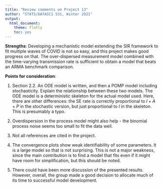```yaml
---
title: "Review comments on Project 13"
author: "STATS/DATASCI 531, Winter 2021"
output:
  html_document:
    theme: flatly
    toc: yes
---
```


**Strengths**: Developing a mechanistic model extending the SIR framework to fit multiple waves of COVID is not so easy, and this project makes good progress on that. The over-dispersed measurement model combined with the time-varying transmission rate is sufficient to obtain a model that beats an ARMA benchmark comparison.

**Points for consideration**:

1. Section 2.2. An ODE model is written, and then a POMP model including stochasticity. Explain the relationship between these two models. The ODE model is a deterministic skeleton for the actual model used. Here, there are other differences: the SE rate is correctly proportional to $I+A+P$ in the stochastic version, but just proportional to $I$ in the skeleton. This is presumably a typo.

2. Overdispersion in the process model might also help - the binomial process noise seems too small to fit the data well.

3. Not all references are cited in the project.

4. The convergence plots show weak identifiability of some parameters. It is a large model so that is not surprising. This is not a major weakness, since the main contribution is to find a model that fits even if it might have room for simplification, but this should be noted. 

5. There could have been more discussion of the presented results. However, overall, the group made a good decision to allocate much of its time to successful model development. 




